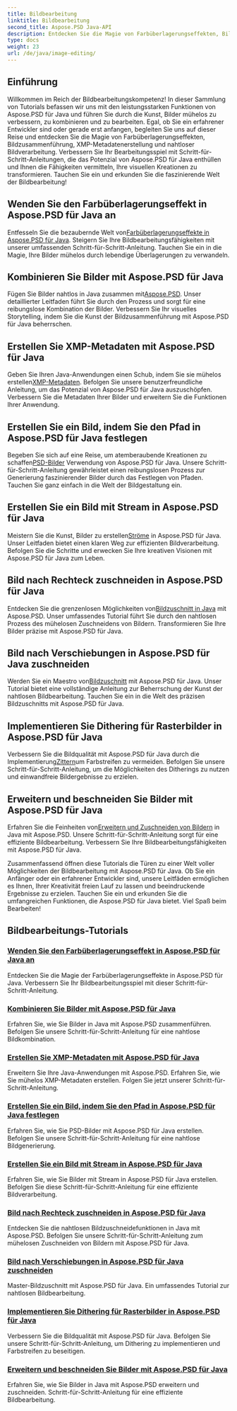 ```yaml
---
title: Bildbearbeitung
linktitle: Bildbearbeitung
second_title: Aspose.PSD Java-API
description: Entdecken Sie die Magie von Farbüberlagerungseffekten, Bildzusammenführung und nahtloser Bildverarbeitung mit Aspose.PSD. Verbessern Sie Ihr Bildbearbeitungsspiel mit unseren Anleitungen.
type: docs
weight: 23
url: /de/java/image-editing/
---
```

## Einführung 

Willkommen im Reich der Bildbearbeitungskompetenz! In dieser Sammlung von Tutorials befassen wir uns mit den leistungsstarken Funktionen von Aspose.PSD für Java und führen Sie durch die Kunst, Bilder mühelos zu verbessern, zu kombinieren und zu bearbeiten. Egal, ob Sie ein erfahrener Entwickler sind oder gerade erst anfangen, begleiten Sie uns auf dieser Reise und entdecken Sie die Magie von Farbüberlagerungseffekten, Bildzusammenführung, XMP-Metadatenerstellung und nahtloser Bildverarbeitung. Verbessern Sie Ihr Bearbeitungsspiel mit Schritt-für-Schritt-Anleitungen, die das Potenzial von Aspose.PSD für Java enthüllen und Ihnen die Fähigkeiten vermitteln, Ihre visuellen Kreationen zu transformieren. Tauchen Sie ein und erkunden Sie die faszinierende Welt der Bildbearbeitung!

## Wenden Sie den Farbüberlagerungseffekt in Aspose.PSD für Java an

 Entfesseln Sie die bezaubernde Welt von[Farbüberlagerungseffekte in Aspose.PSD für Java](./color-overlay-effect/). Steigern Sie Ihre Bildbearbeitungsfähigkeiten mit unserer umfassenden Schritt-für-Schritt-Anleitung. Tauchen Sie ein in die Magie, Ihre Bilder mühelos durch lebendige Überlagerungen zu verwandeln.

## Kombinieren Sie Bilder mit Aspose.PSD für Java

 Fügen Sie Bilder nahtlos in Java zusammen mit[Aspose.PSD](./combine-images/). Unser detaillierter Leitfaden führt Sie durch den Prozess und sorgt für eine reibungslose Kombination der Bilder. Verbessern Sie Ihr visuelles Storytelling, indem Sie die Kunst der Bildzusammenführung mit Aspose.PSD für Java beherrschen.

## Erstellen Sie XMP-Metadaten mit Aspose.PSD für Java

 Geben Sie Ihren Java-Anwendungen einen Schub, indem Sie sie mühelos erstellen[XMP-Metadaten](./create-xmp-metadata/). Befolgen Sie unsere benutzerfreundliche Anleitung, um das Potenzial von Aspose.PSD für Java auszuschöpfen. Verbessern Sie die Metadaten Ihrer Bilder und erweitern Sie die Funktionen Ihrer Anwendung.

## Erstellen Sie ein Bild, indem Sie den Pfad in Aspose.PSD für Java festlegen

 Begeben Sie sich auf eine Reise, um atemberaubende Kreationen zu schaffen[PSD-Bilder](./create-image-by-setting-path/) Verwendung von Aspose.PSD für Java. Unsere Schritt-für-Schritt-Anleitung gewährleistet einen reibungslosen Prozess zur Generierung faszinierender Bilder durch das Festlegen von Pfaden. Tauchen Sie ganz einfach in die Welt der Bildgestaltung ein.

## Erstellen Sie ein Bild mit Stream in Aspose.PSD für Java

 Meistern Sie die Kunst, Bilder zu erstellen[Ströme](./create-image-using-stream/) in Aspose.PSD für Java. Unser Leitfaden bietet einen klaren Weg zur effizienten Bildverarbeitung. Befolgen Sie die Schritte und erwecken Sie Ihre kreativen Visionen mit Aspose.PSD für Java zum Leben.

## Bild nach Rechteck zuschneiden in Aspose.PSD für Java

 Entdecken Sie die grenzenlosen Möglichkeiten von[Bildzuschnitt in Java](./crop-image-by-rectangle/) mit Aspose.PSD. Unser umfassendes Tutorial führt Sie durch den nahtlosen Prozess des mühelosen Zuschneidens von Bildern. Transformieren Sie Ihre Bilder präzise mit Aspose.PSD für Java.

## Bild nach Verschiebungen in Aspose.PSD für Java zuschneiden

 Werden Sie ein Maestro von[Bildzuschnitt](./crop-image-by-shifts/) mit Aspose.PSD für Java. Unser Tutorial bietet eine vollständige Anleitung zur Beherrschung der Kunst der nahtlosen Bildbearbeitung. Tauchen Sie ein in die Welt des präzisen Bildzuschnitts mit Aspose.PSD für Java.

## Implementieren Sie Dithering für Rasterbilder in Aspose.PSD für Java

 Verbessern Sie die Bildqualität mit Aspose.PSD für Java durch die Implementierung[Zittern](./implement-dithering/)um Farbstreifen zu vermeiden. Befolgen Sie unsere Schritt-für-Schritt-Anleitung, um die Möglichkeiten des Ditherings zu nutzen und einwandfreie Bildergebnisse zu erzielen.

## Erweitern und beschneiden Sie Bilder mit Aspose.PSD für Java

 Erfahren Sie die Feinheiten von[Erweitern und Zuschneiden von Bildern](./expand-and-crop-images/) in Java mit Aspose.PSD. Unsere Schritt-für-Schritt-Anleitung sorgt für eine effiziente Bildbearbeitung. Verbessern Sie Ihre Bildbearbeitungsfähigkeiten mit Aspose.PSD für Java.

Zusammenfassend öffnen diese Tutorials die Türen zu einer Welt voller Möglichkeiten der Bildbearbeitung mit Aspose.PSD für Java. Ob Sie ein Anfänger oder ein erfahrener Entwickler sind, unsere Leitfäden ermöglichen es Ihnen, Ihrer Kreativität freien Lauf zu lassen und beeindruckende Ergebnisse zu erzielen. Tauchen Sie ein und erkunden Sie die umfangreichen Funktionen, die Aspose.PSD für Java bietet. Viel Spaß beim Bearbeiten!
## Bildbearbeitungs-Tutorials
### [Wenden Sie den Farbüberlagerungseffekt in Aspose.PSD für Java an](./color-overlay-effect/)
Entdecken Sie die Magie der Farbüberlagerungseffekte in Aspose.PSD für Java. Verbessern Sie Ihr Bildbearbeitungsspiel mit dieser Schritt-für-Schritt-Anleitung.
### [Kombinieren Sie Bilder mit Aspose.PSD für Java](./combine-images/)
Erfahren Sie, wie Sie Bilder in Java mit Aspose.PSD zusammenführen. Befolgen Sie unsere Schritt-für-Schritt-Anleitung für eine nahtlose Bildkombination.
### [Erstellen Sie XMP-Metadaten mit Aspose.PSD für Java](./create-xmp-metadata/)
Erweitern Sie Ihre Java-Anwendungen mit Aspose.PSD. Erfahren Sie, wie Sie mühelos XMP-Metadaten erstellen. Folgen Sie jetzt unserer Schritt-für-Schritt-Anleitung.
### [Erstellen Sie ein Bild, indem Sie den Pfad in Aspose.PSD für Java festlegen](./create-image-by-setting-path/)
Erfahren Sie, wie Sie PSD-Bilder mit Aspose.PSD für Java erstellen. Befolgen Sie unsere Schritt-für-Schritt-Anleitung für eine nahtlose Bildgenerierung.
### [Erstellen Sie ein Bild mit Stream in Aspose.PSD für Java](./create-image-using-stream/)
Erfahren Sie, wie Sie Bilder mit Stream in Aspose.PSD für Java erstellen. Befolgen Sie diese Schritt-für-Schritt-Anleitung für eine effiziente Bildverarbeitung.
### [Bild nach Rechteck zuschneiden in Aspose.PSD für Java](./crop-image-by-rectangle/)
Entdecken Sie die nahtlosen Bildzuschneidefunktionen in Java mit Aspose.PSD. Befolgen Sie unsere Schritt-für-Schritt-Anleitung zum mühelosen Zuschneiden von Bildern mit Aspose.PSD für Java.
### [Bild nach Verschiebungen in Aspose.PSD für Java zuschneiden](./crop-image-by-shifts/)
Master-Bildzuschnitt mit Aspose.PSD für Java. Ein umfassendes Tutorial zur nahtlosen Bildbearbeitung.
### [Implementieren Sie Dithering für Rasterbilder in Aspose.PSD für Java](./implement-dithering/)
Verbessern Sie die Bildqualität mit Aspose.PSD für Java. Befolgen Sie unsere Schritt-für-Schritt-Anleitung, um Dithering zu implementieren und Farbstreifen zu beseitigen.
### [Erweitern und beschneiden Sie Bilder mit Aspose.PSD für Java](./expand-and-crop-images/)
Erfahren Sie, wie Sie Bilder in Java mit Aspose.PSD erweitern und zuschneiden. Schritt-für-Schritt-Anleitung für eine effiziente Bildbearbeitung.